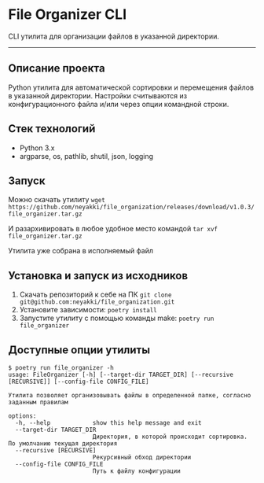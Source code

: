 # File Organizer CLI

CLI утилита для организации файлов в указанной директории.

---

## Описание проекта

Python утилита для автоматической сортировки и перемещения файлов в указанной директории. Настройки считываются из конфигурационного файла и/или через опции командной строки.

## Стек технологий

- Python 3.x
- argparse, os, pathlib, shutil, json, logging

## Запуск

Можно скачать утилиту `wget https://github.com/neyakki/file_organization/releases/download/v1.0.3/file_organizer.tar.gz`

И разархивировать в любое удобное место командой `tar xvf file_organizer.tar.gz`

Утилита уже собрана в исполняемый файл

## Установка и запуск из исходников

1. Скачать репозиторий к себе на ПК `git clone git@github.com:neyakki/file_organization.git`
2. Установите зависимости: `poetry install`
3. Запустите утилиту с помощью команды make: `poetry run file_organizer`

## Доступные опции утилиты

```plaintext
$ poetry run file_organizer -h
usage: FileOrganizer [-h] [--target-dir TARGET_DIR] [--recursive [RECURSIVE]] [--config-file CONFIG_FILE]

Утилита позволяет организовывать файлы в определенной папке, согласно заданным правилам

options:
  -h, --help            show this help message and exit
  --target-dir TARGET_DIR
                        Директория, в которой происходит сортировка. По умолчанию текущая директория
  --recursive [RECURSIVE]
                        Рекурсивный обход директории
  --config-file CONFIG_FILE
                        Путь к файлу конфигурации
```
